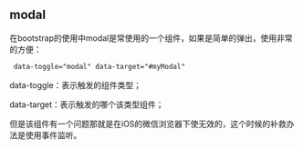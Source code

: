 ## modal

在bootstrap的使用中modal是常使用的一个组件，如果是简单的弹出，使用非常的方便：

````html
 data-toggle="modal" data-target="#myModal"
````

data-toggle：表示触发的组件类型；

data-target：表示触发的哪个该类型组件；

但是该组件有一个问题那就是在iOS的微信浏览器下使无效的，这个时候的补救办法是使用事件监听。

